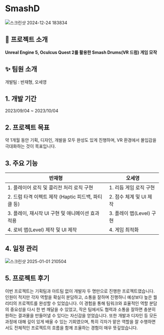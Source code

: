# SmashD
![스크린샷 2024-12-24 183834](https://github.com/user-attachments/assets/d291b092-d7b8-4d56-93db-2c4b54c87ea2)

## 📖 프로젝트 소개
**Unreal Engine 5, Oculcus Quest 2를 활용한 Smash Drums(VR 드럼) 게임 모작**

## ✨ 팀원 소개
개발팀 : 반재형, 오세영

## 1. 개발 기간
2023/09/04 ~ 2023/10/04

## 2. 프로젝트 목표
약 1개월 동안 기획, 디자인, 개발을 모두 완성도 있게 진행하며, VR 환경에서 몰입감을 극대화하는 것이 목표입니다.

## 3. 주요 기능

| **반재형** | **오세영** |
|-------------|-------------|
| 1. 플레이어 로직 및 콜리전 처리 로직 구현 | 1. 리듬 게임 로직 구현 |
| 2. 드럼 타격 이펙트 제작 (Haptic 피드백, 파티클 등) | 2. 점수 체계 및 UI 제작 |
| 3. 플레이, 재시작 UI 구현 및 애니메이션 효과 적용 | 3. 플레이 맵(Level) 구현 |
| 4. 로비 맵(Level) 제작 및 UI 제작 | 4. 게임 최적화 |

## 4. 일정 관리
![스크린샷 2025-01-01 210504](https://github.com/user-attachments/assets/fd69a0a0-1a28-44ec-adf1-ccd93220f9bf)

## 5. 프로젝트 후기
<p>
이번 프로젝트는 기획팀과 아트팀 없이 개발자 두 명만으로 진행한 프로젝트였습니다. 인원이 적지만 각자 역할을 확실히 분담하고, 소통을 잘하며 진행하니 예상보다 높은 퀄리티의 프로젝트를 완성할 수 있었습니다. 이 경험을 통해 팀워크와 효율적인 역할 분담의 중요성을 다시 한 번 깨달을 수 있었고, 작은 팀에서도 협력과 소통을 잘하면 충분히 원하는 결과물을 만들어낼 수 있다는 자신감을 얻었습니다. 또한 개발과 디자인 등 모든 과정에 대해 깊이 있게 배울 수 있는 기회였으며, 특히 각자가 맡은 역할을 잘 수행하면서도 전체적인 프로젝트의 흐름을 함께 조율하는 경험이 매우 뜻깊었습니다.
</p>
